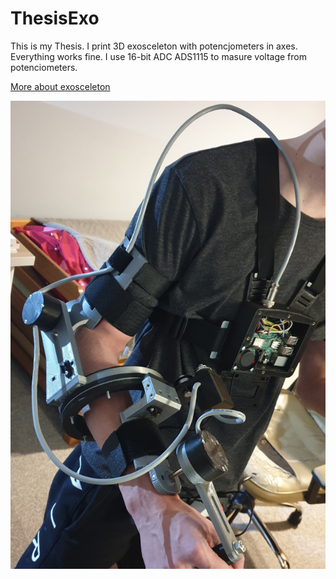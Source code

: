 # ThesisExo

This is my Thesis. I print 3D exosceleton with potencjometers in axes. Everything works fine. I use 16-bit ADC ADS1115 to masure voltage from potenciometers.  

[More about exosceleton](https://przemyslprzyszlosci.gov.pl/egzoszkielet-z-politechniki-opolskiej-ktory-umozliwi-sterowanie-robotami/)

<img src="img_git/1.png"> 


